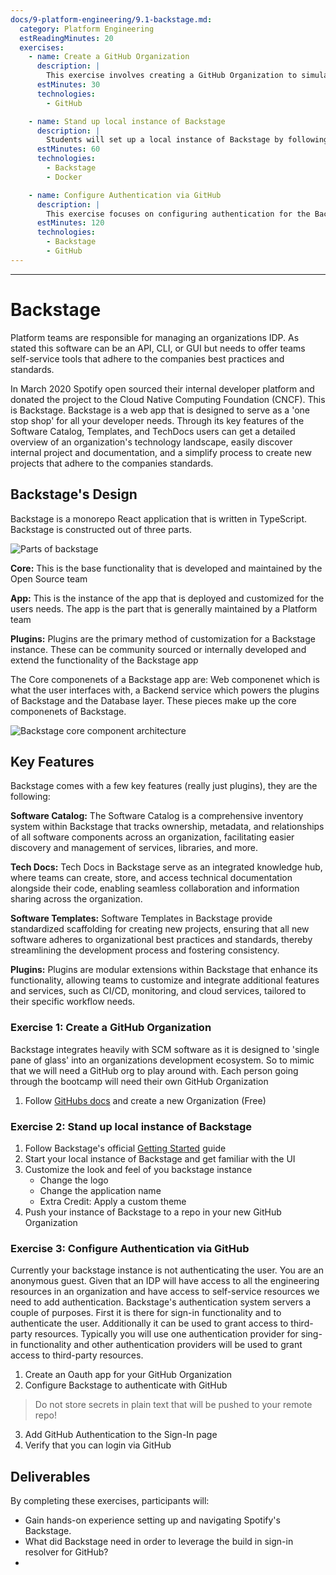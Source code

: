 ```yaml
---
docs/9-platform-engineering/9.1-backstage.md:
  category: Platform Engineering
  estReadingMinutes: 20
  exercises:
    - name: Create a GitHub Organization
      description: |
        This exercise involves creating a GitHub Organization to simulate an integrated SCM environment, similar to what you would find in a real-world development ecosystem. Each student will create their own GitHub Organization following the provided instructions.
      estMinutes: 30
      technologies:
        - GitHub

    - name: Stand up local instance of Backstage
      description: |
        Students will set up a local instance of Backstage by following the official Getting Started guide. This exercise covers starting the local instance, familiarizing with the UI, and customizing the appearance of the Backstage instance including logo and application name changes. Extra credit is given for applying a custom theme. The customized instance should then be pushed to a repo in the newly created GitHub Organization.
      estMinutes: 60
      technologies:
        - Backstage
        - Docker

    - name: Configure Authentication via GitHub
      description: |
        This exercise focuses on configuring authentication for the Backstage instance using GitHub. Students will create an OAuth app within their GitHub Organization and integrate it with Backstage for authentication purposes. This includes not storing secrets in plain text and ensuring secure authentication practices. Verification of login functionality through GitHub is the final step to confirm successful integration.
      estMinutes: 120
      technologies:
        - Backstage
        - GitHub
---
```


---
# Backstage

Platform teams are responsible for managing an organizations IDP. As stated this software can be an API, CLI, or GUI but needs to offer teams self-service tools that adhere to the companies best practices and standards.

In March 2020 Spotify open sourced their internal developer platform and donated the project to the Cloud Native Computing Foundation (CNCF). This is Backstage. Backstage is a web app that is designed to serve as a 'one stop shop' for all your developer needs. Through its key features of the Software Catalog, Templates, and TechDocs users can get a detailed overview of an organization's technology landscape, easily discover internal project and documentation, and a simplify process to create new projects that adhere to the companies standards.

## Backstage's Design

Backstage is a monorepo React application that is written in TypeScript. Backstage is constructed out of three parts.

![Parts of backstage](https://backstage-spotify-com.spotifycdn.com/_next/static/media/IMG_key_terms.72c69cd1.png ':class=img-center :alt=parts of backstage')

**Core:** This is the base functionality that is developed and maintained by the Open Source team

**App:** This is the instance of the app that is deployed and customized for the users needs. The app is the part that is generally maintained by a Platform team

**Plugins:** Plugins are the primary method of customization for a Backstage instance. These can be community sourced or internally developed and extend the functionality of the Backstage app

The Core componenets of a Backstage app are: Web componenet which is what the user interfaces with, a Backend service which powers the plugins of Backstage and the Database layer. These pieces make up the core componenets of Backstage.

![Backstage core component architecture](https://backstage-spotify-com.spotifycdn.com/_next/static/media/IMG_container.6247c7ba.png)

## Key Features

Backstage comes with a few key features (really just plugins), they are the following:

**Software Catalog:** The Software Catalog is a comprehensive inventory system within Backstage that tracks ownership, metadata, and relationships of all software components across an organization, facilitating easier discovery and management of services, libraries, and more.

**Tech Docs:** Tech Docs in Backstage serve as an integrated knowledge hub, where teams can create, store, and access technical documentation alongside their code, enabling seamless collaboration and information sharing across the organization.

**Software Templates:** Software Templates in Backstage provide standardized scaffolding for creating new projects, ensuring that all new software adheres to organizational best practices and standards, thereby streamlining the development process and fostering consistency.

**Plugins:** Plugins are modular extensions within Backstage that enhance its functionality, allowing teams to customize and integrate additional features and services, such as CI/CD, monitoring, and cloud services, tailored to their specific workflow needs.

### Exercise 1: Create a GitHub Organization

Backstage integrates heavily with SCM software as it is designed to 'single pane of glass' into an organizations development ecosystem. So to mimic that we will need
a GitHub org to play around with. Each person going through the bootcamp will need their own GitHub Organization

1. Follow [GitHubs docs](https://docs.github.com/en/organizations/collaborating-with-groups-in-organizations/creating-a-new-organization-from-scratch) and create a new Organization (Free)

### Exercise 2: Stand up local instance of Backstage

1. Follow Backstage's official [Getting Started](https://backstage.spotify.com/learn/standing-up-backstage/standing-up-backstage/1-intro/) guide
2. Start your local instance of Backstage and get familiar with the UI
3. Customize the look and feel of you backstage instance
    - Change the logo
    - Change the application name
    - Extra Credit: Apply a custom theme
4. Push your instance of Backstage to a repo in your new GitHub Organization

### Exercise 3: Configure Authentication via GitHub

Currently your backstage instance is not authenticating the user. You are an anonymous guest. Given that an IDP will have access to all the engineering resources in an organization and have access to self-service resources we need to add authentication. Backstage's authentication system servers a couple of purposes. First it is there for sign-in functionality and to authenticate the user. Additionally it can be used to grant access to third-party resources. Typically you will use one authentication provider for sing-in functionality and other authentication providers will be used to grant access to third-party resources.

1. Create an Oauth app for your GitHub Organization
2. Configure Backstage to authenticate with GitHub
> Do not store secrets in plain text that will be pushed to your remote repo!
3. Add GitHub Authentication to the Sign-In page
4. Verify that you can login via GitHub

<!-- ## Extra Credit: Three Musketeers Pattern -->

## Deliverables

By completing these exercises, participants will:

- Gain hands-on experience setting up and navigating Spotify's Backstage.
- What did Backstage need in order to leverage the build in sign-in resolver for GitHub?
-
